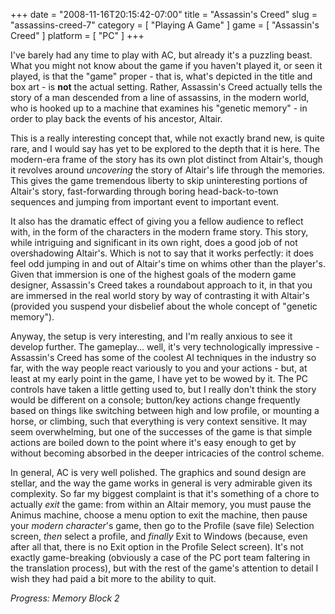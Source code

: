 +++
date = "2008-11-16T20:15:42-07:00"
title = "Assassin's Creed"
slug = "assassins-creed-7"
category = [ "Playing A Game" ]
game = [ "Assassin's Creed" ]
platform = [ "PC" ]
+++

I've barely had any time to play with AC, but already it's a puzzling beast.  What you might not know about the game if you haven't played it, or seen it played, is that the "game" proper - that is, what's depicted in the title and box art - is <b>not</b> the actual setting.  Rather, Assassin's Creed actually tells the story of a man descended from a line of assassins, in the modern world, who is hooked up to a machine that examines his "genetic memory" - in order to play back the events of his ancestor, Altair.

This is a really interesting concept that, while not exactly brand new, is quite rare, and I would say has yet to be explored to the depth that it is here.  The modern-era frame of the story has its own plot distinct from Altair's, though it revolves around <i>uncovering</i> the story of Altair's life through the memories.  This gives the game tremendous liberty to skip uninteresting portions of Altair's story, fast-forwarding through boring head-back-to-town sequences and jumping from important event to important event.

It also has the dramatic effect of giving you a fellow audience to reflect with, in the form of the characters in the modern frame story.  This story, while intriguing and significant in its own right, does a good job of not overshadowing Altair's.  Which is not to say that it works perfectly: it does feel odd jumping in and out of Altair's time on whims other than the player's.  Given that immersion is one of the highest goals of the modern game designer, Assassin's Creed takes a roundabout approach to it, in that you are immersed in the real world story by way of contrasting it with Altair's (provided you suspend your disbelief about the whole concept of "genetic memory").

Anyway, the setup is very interesting, and I'm really anxious to see it develop further.  The gameplay... well, it's very technologically impressive - Assassin's Creed has some of the coolest AI techniques in the industry so far, with the way people react variously to you and your actions - but, at least at my early point in the game, I have yet to be wowed by it.  The PC controls have taken a little getting used to, but I really don't think the story would be different on a console; button/key actions change frequently based on things like switching between high and low profile, or mounting a horse, or climbing, such that everything is very context sensitive.  It may seem overwhelming, but one of the successes of the game is that simple actions are boiled down to the point where it's easy enough to get by without becoming absorbed in the deeper intricacies of the control scheme.

In general, AC is very well polished.  The graphics and sound design are stellar, and the way the game works in general is very admirable given its complexity.  So far my biggest complaint is that it's something of a chore to actually <i>exit</i> the game: from within an Altair memory, you must pause the Animus machine, choose a menu option to exit the machine, then pause your <i>modern character</i>'s game, then go to the Profile (save file) Selection screen, <i>then</i> select a profile, and <i>finally</i> Exit to Windows (because, even after all that, there is no Exit option in the Profile Select screen).  It's not exactly game-breaking (obviously a case of the PC port team faltering in the translation process), but with the rest of the game's attention to detail I wish they had paid a bit more to the ability to quit.

<i>Progress: Memory Block 2</i>
